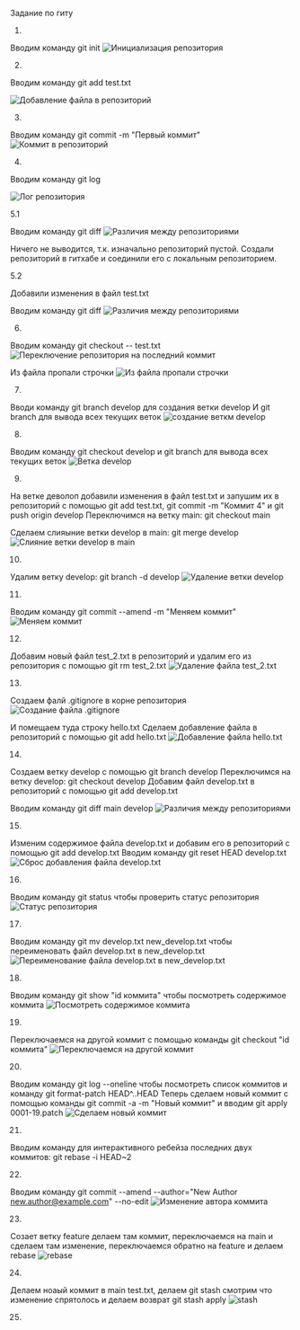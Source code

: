 Задание по гиту

1.

Вводим команду git init
![Инициализация репозитория](sreens/1.png)<br>

2. 

Вводим команду git add test.txt

![Добавление файла в репозиторий](sreens/2.png)<br>

3.

Вводим команду git commit -m "Первый коммит"
![Коммит в репозиторий](sreens/3.png)<br>


4.

Вводим команду git log

![Лог репозитория](sreens/4.png)<br>


5.1

Вводим команду git diff
![Различия между репозиториями](sreens/5.png)<br>

Ничего не выводится, т.к. изначально репозиторий пустой.
Создали репозиторий в гитхабе и соединили его с локальным репозиторием.

5.2

Добавили изменения в файл test.txt

Вводим команду git diff
![Различия между репозиториями](sreens/6.png)<br>

6.

Вводим команду git checkout -- test.txt
![Переключение репозитория на последний коммит](sreens/7.png)<br>


Из файла пропали строчки
![Из файла пропали строчки](sreens/8.png)<br>


7.
Вводи команду git branch develop для создания ветки develop
И git branch для вывода всех текущих веток
![создание веткм develop](sreens/9.png)<br>

8.

Вводим команду git checkout develop
и git branch для вывода всех текущих веток
![Ветка develop](sreens/10.png)<br>

9.
На ветке деволоп добавили изменения в файл test.txt и запушим их в репозиторий с помощью git add test.txt, git commit -m "Коммит 4" и git push origin develop
Переключимся на ветку main: git checkout main

Сделаем слияыние ветки develop в main: git merge develop
![Слияние ветки develop в main](sreens/11.png)<br>

10.
Удалим ветку develop: git branch -d develop
![Удаление ветки develop](sreens/12.png)<br>

11.
Вводим команду git commit --amend -m "Меняем коммит"
![Меняем коммит](sreens/14.png)<br>


12.
Добавим новый файл test_2.txt в репозиторий
и удалим его из репозитория с помощью git rm test_2.txt
![Удаление файла test_2.txt](sreens/13.png)<br>


13.
Создаем фалй .gitignore в корне репозитория
![Создание файла .gitignore](sreens/15.png)<br>

И помещаем туда строку hello.txt
Сделаем добавление файла в репозиторий с помощью git add hello.txt
![Добавление файла hello.txt](sreens/16.png)<br>


14.
Создаем ветку develop с помощью git branch develop
Переключимся на ветку develop: git checkout develop
Добавим файл develop.txt в репозиторий с помощью git add develop.txt

Вводим команду git diff main develop
![Различия между репозиториями](sreens/17.png)<br>

15.
Изменим содержимое файла develop.txt и добавим его в репозиторий с помощью git add develop.txt
Вводим команду git reset HEAD develop.txt
![Сброс добавления файла develop.txt](sreens/18.png)<br>

16.

Вводим команду git status чтобы проверить статус репозитория
![Статус репозитория](sreens/19.png)<br>

17.
Вводим команду git mv develop.txt new_develop.txt чтобы переименовать файл develop.txt в new_develop.txt
![Переименование файла develop.txt в new_develop.txt](sreens/20.png)<br>

18.
Вводим команду git show "id коммита" чтобы посмотреть содержимое коммита
![Посмотреть содержимое коммита](sreens/21.png)<br>

19.
Переключаемся на другой коммит с помощью команды git checkout "id коммита"
![Переключаемся на другой коммит](sreens/22.png)<br>

20.
Вводим команду git log --oneline чтобы посмотреть список коммитов и команду git format-patch HEAD^..HEAD
Теперь сделаем новый коммит с помощью команды git commit -a -m "Новый коммит" и вводим git apply 0001-19.patch
![Сделаем новый коммит](sreens/23.png)<br>

21.
Вводим команду для интерактивного ребейза последних двух коммитов: git rebase -i HEAD~2

22.
Вводим команду git commit --amend --author="New Author <new.author@example.com>" --no-edit
![Изменение автора коммита](sreens/24.png)<br>

23.
Созает ветку feature делаем там коммит, переключаемся на main и сделаем там изменение, переключаемся обратно на feature и делаем rebase
![rebase](sreens/25.png)<br>

24.
Делаем ноаый коммит в main test.txt, делаем git stash смотрим что изменение спрятолось и делаем возврат git stash apply
![stash](sreens/26.png)<br>

25.